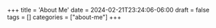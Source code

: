 +++
title = 'About Me'
date = 2024-02-21T23:24:06-06:00
draft = false
tags = []
categories = ["about-me"]
+++

# 
